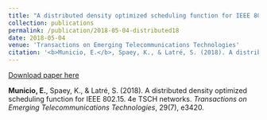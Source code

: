 ```yaml
---
title: "A distributed density optimized scheduling function for IEEE 802.15. 4e TSCH networks"
collection: publications
permalink: /publication/2018-05-04-distributed18
date: 2018-05-04
venue: 'Transactions on Emerging Telecommunications Technologies'
citation: '<b>Municio, E.</b>, Spaey, K., & Latré, S. (2018). A distributed density optimized scheduling function for IEEE 802.15. 4e TSCH networks. <i>Transactions on Emerging Telecommunications Technologies</i>, 29(7), e3420.'
---
```


[Download paper here](https://www.researchgate.net/profile/Esteban-Municio/publication/324958631_A_distributed_density_optimized_scheduling_function_for_IEEE_802154e_TSCH_networks/links/5f329d74a6fdcccc43bf9582/A-distributed-density-optimized-scheduling-function-for-IEEE-802154e-TSCH-networks.pdf)

<b>Municio, E.</b>, Spaey, K., & Latré, S. (2018). A distributed density optimized scheduling function for IEEE 802.15. 4e TSCH networks. <i>Transactions on Emerging Telecommunications Technologies</i>, 29(7), e3420.